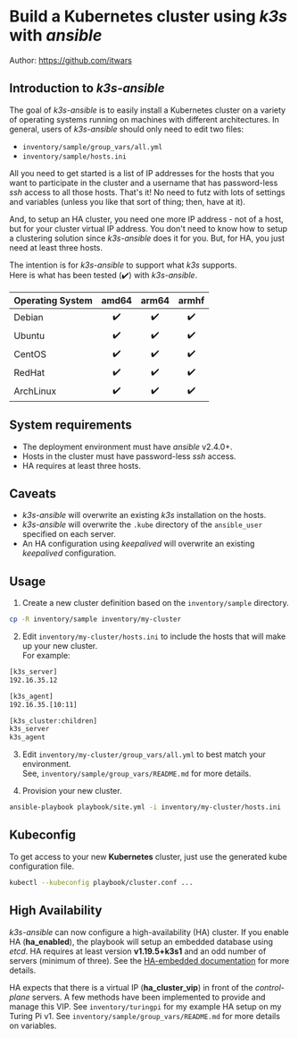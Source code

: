 # Build a Kubernetes cluster using *k3s* with *ansible*

Author: <https://github.com/itwars>

## Introduction to *k3s-ansible*

The goal of *k3s-ansible* is to easily install a Kubernetes cluster on a variety of
operating systems running on machines with different architectures.
In general, users of *k3s-ansible* should only need to edit two files:
- `inventory/sample/group_vars/all.yml`
- `inventory/sample/hosts.ini`

All you need to get started is a list of IP addresses for the hosts that you want to
participate in the cluster and a username that has password-less *ssh* access to all
those hosts.  That's it!
No need to futz with lots of settings and variables (unless you like that sort of thing;
then, have at it).

And, to setup an HA cluster, you need one more IP address - not of a host,
but for your cluster virtual IP address.
You don't need to know how to setup a clustering solution since *k3s-ansible* does it for you.
But, for HA, you just need at least three hosts.

The intention is for *k3s-ansible* to support what *k3s* supports.\
Here is what has been tested (:heavy_check_mark:) with *k3s-ansible*.

| Operating System | amd64 | arm64 | armhf |
| :--------------- | :---: | :---: | :---: |
| Debian           | :heavy_check_mark: | :heavy_check_mark: | :heavy_check_mark: |
| Ubuntu           | :heavy_check_mark: | :heavy_check_mark: | :heavy_check_mark: |
| CentOS           | :heavy_check_mark: | :heavy_check_mark: | :heavy_check_mark: |
| RedHat           | :heavy_check_mark: | :heavy_check_mark: | :heavy_check_mark: |
| ArchLinux        | :heavy_check_mark: | :heavy_check_mark: | :heavy_check_mark: |

## System requirements

- The deployment environment must have *ansible* v2.4.0+.
- Hosts in the cluster must have password-less *ssh* access.
- HA requires at least three hosts.

##  Caveats

- *k3s-ansible* will overwrite an existing *k3s* installation on the hosts.
- *k3s-ansible* will overwrite the `.kube` directory of the `ansible_user` specified on each server.
- An HA configuration using *keepalived* will overwrite an existing *keepalived* configuration.

## Usage

1. Create a new cluster definition based on the `inventory/sample` directory.

```bash
cp -R inventory/sample inventory/my-cluster
```

2. Edit `inventory/my-cluster/hosts.ini` to include the hosts that will make up your new cluster.\
For example:

```bash
[k3s_server]
192.16.35.12

[k3s_agent]
192.16.35.[10:11]

[k3s_cluster:children]
k3s_server
k3s_agent
```

3. Edit `inventory/my-cluster/group_vars/all.yml` to best match your environment.\
See, `inventory/sample/group_vars/README.md` for more details.

4. Provision your new cluster.

```bash
ansible-playbook playbook/site.yml -i inventory/my-cluster/hosts.ini
```

## Kubeconfig

To get access to your new **Kubernetes** cluster, just use the generated kube configuration file.

```bash
kubectl --kubeconfig playbook/cluster.conf ...
```

## High Availability
*k3s-ansible* can now configure a high-availability (HA) cluster.
If you enable HA (**ha_enabled**), the playbook will setup an embedded database using *etcd*.
HA requires at least version **v1.19.5+k3s1** and an odd number of servers (minimum of three).
See the [HA-embedded documentation](https://rancher.com/docs/k3s/latest/en/installation/ha-embedded/) for more details.

HA expects that there is a virtual IP (**ha_cluster_vip**) in front of the *control-plane* servers.
A few methods have been implemented to provide and manage this VIP.
See `inventory/turingpi` for my example HA setup on my Turing Pi v1.
See `inventory/sample/group_vars/README.md` for more details on variables.

